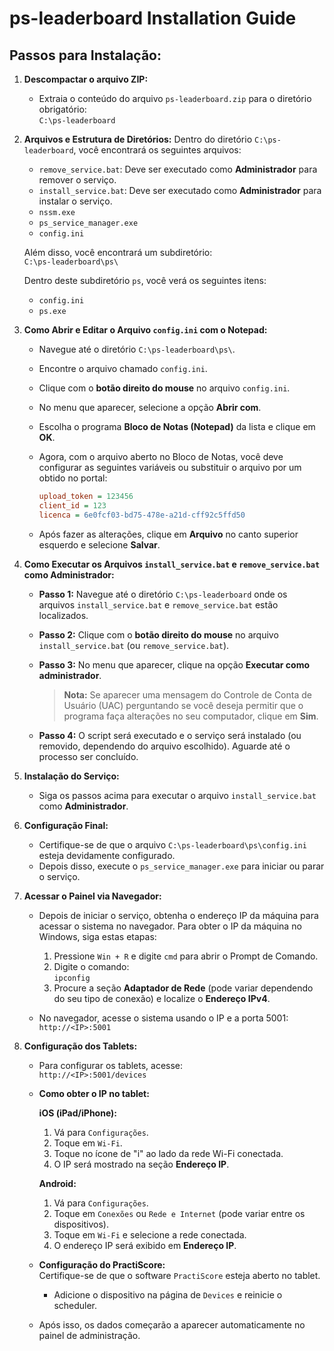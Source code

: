 # ps-leaderboard Installation Guide

## Passos para Instalação:

1. **Descompactar o arquivo ZIP:**
   - Extraia o conteúdo do arquivo `ps-leaderboard.zip` para o diretório obrigatório:  
     `C:\ps-leaderboard`

2. **Arquivos e Estrutura de Diretórios:**
   Dentro do diretório `C:\ps-leaderboard`, você encontrará os seguintes arquivos:
   
   - `remove_service.bat`: Deve ser executado como **Administrador** para remover o serviço.
   - `install_service.bat`: Deve ser executado como **Administrador** para instalar o serviço.
   - `nssm.exe`
   - `ps_service_manager.exe`
   - `config.ini`

   Além disso, você encontrará um subdiretório:  
   `C:\ps-leaderboard\ps\`

   Dentro deste subdiretório `ps`, você verá os seguintes itens:
   
   - `config.ini`
   - `ps.exe`

3. **Como Abrir e Editar o Arquivo `config.ini` com o Notepad:**
   - Navegue até o diretório `C:\ps-leaderboard\ps\`.
   - Encontre o arquivo chamado `config.ini`.
   - Clique com o **botão direito do mouse** no arquivo `config.ini`.
   - No menu que aparecer, selecione a opção **Abrir com**.
   - Escolha o programa **Bloco de Notas (Notepad)** da lista e clique em **OK**.

   - Agora, com o arquivo aberto no Bloco de Notas, você deve configurar as seguintes variáveis ou substituir o arquivo por um obtido no portal:
   
     ```ini
     upload_token = 123456
     client_id = 123
     licenca = 6e0fcf03-bd75-478e-a21d-cff92c5ffd50
     ```

   - Após fazer as alterações, clique em **Arquivo** no canto superior esquerdo e selecione **Salvar**.

4. **Como Executar os Arquivos `install_service.bat` e `remove_service.bat` como Administrador:**

   - **Passo 1:** Navegue até o diretório `C:\ps-leaderboard` onde os arquivos `install_service.bat` e `remove_service.bat` estão localizados.
   - **Passo 2:** Clique com o **botão direito do mouse** no arquivo `install_service.bat` (ou `remove_service.bat`).
   - **Passo 3:** No menu que aparecer, clique na opção **Executar como administrador**.
   
     > **Nota:** Se aparecer uma mensagem do Controle de Conta de Usuário (UAC) perguntando se você deseja permitir que o programa faça alterações no seu computador, clique em **Sim**.

   - **Passo 4:** O script será executado e o serviço será instalado (ou removido, dependendo do arquivo escolhido). Aguarde até o processo ser concluído.

5. **Instalação do Serviço:**
   - Siga os passos acima para executar o arquivo `install_service.bat` como **Administrador**.
   
6. **Configuração Final:**
   - Certifique-se de que o arquivo `C:\ps-leaderboard\ps\config.ini` esteja devidamente configurado.
   - Depois disso, execute o `ps_service_manager.exe` para iniciar ou parar o serviço.

7. **Acessar o Painel via Navegador:**
   - Depois de iniciar o serviço, obtenha o endereço IP da máquina para acessar o sistema no navegador. Para obter o IP da máquina no Windows, siga estas etapas:
   
     1. Pressione `Win + R` e digite `cmd` para abrir o Prompt de Comando.
     2. Digite o comando:  
        `ipconfig`
     3. Procure a seção **Adaptador de Rede** (pode variar dependendo do seu tipo de conexão) e localize o **Endereço IPv4**.

   - No navegador, acesse o sistema usando o IP e a porta 5001:  
     `http://<IP>:5001`
   
8. **Configuração dos Tablets:**
   - Para configurar os tablets, acesse:  
     `http://<IP>:5001/devices`
   
   - **Como obter o IP no tablet:**
     
     **iOS (iPad/iPhone):**
     1. Vá para `Configurações`.
     2. Toque em `Wi-Fi`.
     3. Toque no ícone de "i" ao lado da rede Wi-Fi conectada.
     4. O IP será mostrado na seção **Endereço IP**.
   
     **Android:**
     1. Vá para `Configurações`.
     2. Toque em `Conexões` ou `Rede e Internet` (pode variar entre os dispositivos).
     3. Toque em `Wi-Fi` e selecione a rede conectada.
     4. O endereço IP será exibido em **Endereço IP**.

   - **Configuração do PractiScore:**  
     Certifique-se de que o software `PractiScore` esteja aberto no tablet.
     - Adicione o dispositivo na página de `Devices` e reinicie o scheduler.
   
   - Após isso, os dados começarão a aparecer automaticamente no painel de administração.
